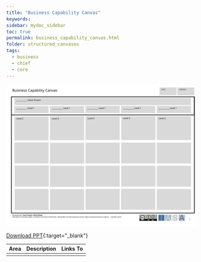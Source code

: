 ```yaml
---
title: "Business Capability Canvas"
keywords: 
sidebar: mydoc_sidebar
toc: true
permalink: business_capability_canvas.html
folder: structured_canvases
tags: 
  - business
  - chief
  - core
---
```


![image001](media/business_capability_canvas001.svg)

[Download PPT](media/ppt/business_capability_canvas.ppt){:target="_blank"}

| Area | Description | Links To |
| ---- | ----------- | -------- |
|      |             |          |